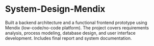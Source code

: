 # System-Design-Mendix
Built a backend architecture and a functional frontend prototype using Mendix (low-code/no-code platform). The project covers requirements analysis, process modeling, database design, and user interface development. Includes final report and system documentation.
